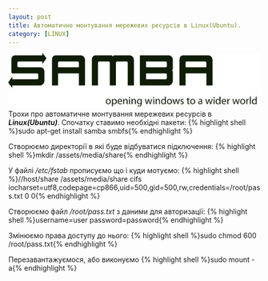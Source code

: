```yaml
---
layout: post
title: Автоматичне монтування мережевих ресурсів в Linux(Ubuntu).
category: [LINUX]
---
```

![samba logo](/assets/media/samba.jpg?style=head)  
Трохи про автоматичне монтування мережевих ресурсів в ***Linux(Ubuntu)***.<!--more--> Спочатку ставимо необхідні пакети:
    {% highlight shell %}sudo apt-get install samba smbfs{% endhighlight %}

Створюємо директорії в які буде відбуватися підключення:
    {% highlight shell %}mkdir /assets/media/share{% endhighlight %}

У файлі */etc/fstab* прописуємо що і куди мотуємо:
  {% highlight shell %}//host/share /assets/media/share cifs  iocharset=utf8,codepage=cp866,uid=500,gid=500,rw,credentials=/root/pass.txt 0 0{% endhighlight %}

Створюємо файл */root/pass.txt* з даними для авторизації:
  {% highlight shell %}username=user
password=password{% endhighlight %}

Змінюємо права доступу до нього:
    {% highlight shell %}sudo chmod 600 /root/pass.txt{% endhighlight %}

Перезавантажуємося, або виконуємо
    {% highlight shell %}sudo mount -a{% endhighlight %}
